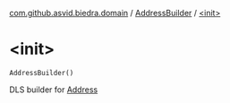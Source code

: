 [com.github.asvid.biedra.domain](../index.md) / [AddressBuilder](index.md) / [&lt;init&gt;](./-init-.md)

# &lt;init&gt;

`AddressBuilder()`

DLS builder for [Address](../-address/index.md)

